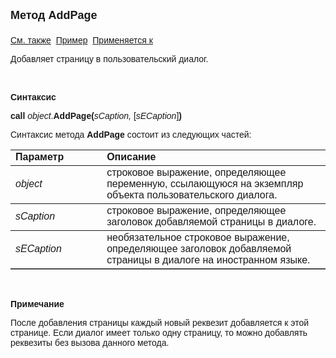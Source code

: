 <html>
<head>
<title>Диалог\AddPage</title>
</head>

<body>

<p><strong><font size="4" face="Arial">Метод AddPage<br>
<br>
</font></strong><font face="Arial"><a href="../Asustpar.html">См. также</a>&nbsp;
<a href="../../Examples/E_AsUstPar.html">Пример</a>&nbsp; <a href="../Asustpar.html">
Применяется к</a></font></p>

<p><font face="Arial">Добавляет страницу в пользовательский диалог.</font></p>

<p>&nbsp;</p>

<p class="label"><font face="Arial"><b>Синтаксис</b></font></p>

<p><font face="Arial"><strong>call</strong> <em>object</em>.<strong>AddPage(</strong><em>sCaption,
</em>[<em>sECaption</em>]<strong>)</strong></font></p>

<p><font face="Arial">Синтаксис метода <strong>AddPage</strong>
состоит из следующих частей:</font></p>

<table border="1" cellPadding="5" cols="2" frame="below" rules="rows">
<TBODY>
  <tr vAlign="top">
    <td class="label" width="29%"><font face="Arial"><b>Параметр</b></font></td>
    <td class="label" width="71%"><font face="Arial"><strong>Описание</strong></font></td>
  </tr>
  <tr>
    <td width="29%"><em><font face="Arial">object</font></em></td>
    <td width="71%"><font face="Arial">строковое выражение, 
	определяющее переменную, ссылающуюся на экземпляр объекта пользовательского 
	диалога.</font></td>
  </tr>
  <tr>
    <td width="29%"><em><font face="Arial">sCaption</font></em></td>
    <td width="71%"><font face="Arial">строковое выражение, 
	определяющее заголовок добавляемой страницы в диалоге.</font></td>
  </tr>
</TBODY>
  <tr>
    <td width="29%"><font face="Arial"><em>sECaption</em></font></td>
    <td width="71%"><font face="Arial">необязательное строковое 
	выражение, определяющее заголовок добавляемой страницы в диалоге на 
	иностранном языке.</font></td>
  </tr>
  </table>

<p>&nbsp;</p>

<p class="label"><font face="Arial"><b>Примечание</b></font></p>

<p class="label"><font face="Arial">После добавления страницы каждый 
новый реквезит добавляется к этой странице. Если диалог имеет только одну 
страницу, то можно добавлять реквезиты без вызова данного метода. </font></p>

</body>
</html>
